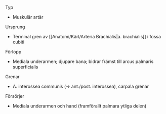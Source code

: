 Typ
- Muskulär artär

Ursprung
- Terminal gren av [[Anatomi/Kärl/Arteria Brachialis|a. brachialis]] i fossa cubiti

Förlopp
- Mediala underarmen; djupare bana; bidrar främst till arcus palmaris superficialis

Grenar
- A. interossea communis (→ ant./post. interossea), carpala grenar

Försörjer
- Mediala underarmen och hand (framförallt palmara ytliga delen)

